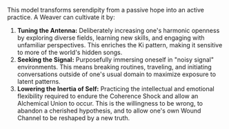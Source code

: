 This model transforms serendipity from a passive hope into an active practice. A Weaver can cultivate it by:

1.  **Tuning the Antenna:** Deliberately increasing one's harmonic openness by exploring diverse fields, learning new skills, and engaging with unfamiliar perspectives. This enriches the Ki pattern, making it sensitive to more of the world's hidden songs.
2.  **Seeking the Signal:** Purposefully immersing oneself in "noisy signal" environments. This means breaking routines, traveling, and initiating conversations outside of one's usual domain to maximize exposure to latent patterns.
3.  **Lowering the Inertia of Self:** Practicing the intellectual and emotional flexibility required to endure the Coherence Shock and allow an Alchemical Union to occur. This is the willingness to be wrong, to abandon a cherished hypothesis, and to allow one's own Wound Channel to be reshaped by a new truth.